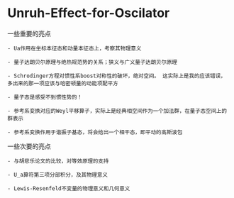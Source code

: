 # Unruh-Effect-for-Oscilator

一些重要的亮点

    - Ua作用在坐标本征态和动量本征态上，考察其物理意义

    - 量子达朗贝尔原理与绝热规范势的关系；狭义与广义量子达朗贝尔原理

    - Schrodinger方程对惯性系boost对称性的破坏，绝对空间。 这实际上是我的应该错误，多出来的那一项应该与哈密顿量的动能项配平方

    - 量子态是感受不到惯性势的！

    - 参考系变换对应的Weyl平移算子，实际上是经典相空间作为一个加法群，在量子态空间上的群表示

    - 参考系变换作用于谐振子基态，将会给出一个相干态，即平动的高斯波包

一些次要的亮点

    - 与胡悲乐论文的比较，对等效原理的支持

    - U_a算符第三项分部积分，及其物理意义

    - Lewis-Resenfeld不变量的物理意义和几何意义
    